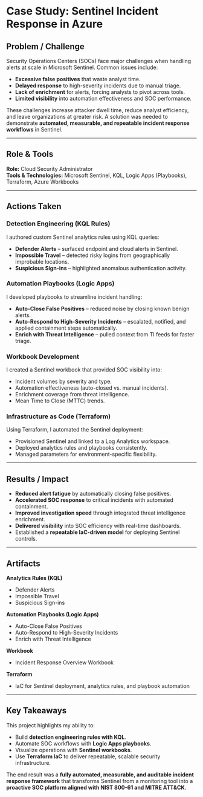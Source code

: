 # Case Study: Sentinel Incident Response in Azure

## Problem / Challenge

Security Operations Centers (SOCs) face major challenges when handling alerts at scale in Microsoft Sentinel. Common issues include:

* **Excessive false positives** that waste analyst time.
* **Delayed response** to high-severity incidents due to manual triage.
* **Lack of enrichment** for alerts, forcing analysts to pivot across tools.
* **Limited visibility** into automation effectiveness and SOC performance.

These challenges increase attacker dwell time, reduce analyst efficiency, and leave organizations at greater risk. A solution was needed to demonstrate **automated, measurable, and repeatable incident response workflows** in Sentinel.

---

## Role & Tools

**Role:** Cloud Security Administrator  
**Tools & Technologies:** Microsoft Sentinel, KQL, Logic Apps (Playbooks), Terraform, Azure Workbooks

---

## Actions Taken

### Detection Engineering (KQL Rules)

I authored custom Sentinel analytics rules using KQL queries:

* **Defender Alerts** – surfaced endpoint and cloud alerts in Sentinel.
* **Impossible Travel** – detected risky logins from geographically improbable locations.
* **Suspicious Sign-ins** – highlighted anomalous authentication activity.

### Automation Playbooks (Logic Apps)

I developed playbooks to streamline incident handling:

* **Auto-Close False Positives** – reduced noise by closing known benign alerts.
* **Auto-Respond to High-Severity Incidents** – escalated, notified, and applied containment steps automatically.
* **Enrich with Threat Intelligence** – pulled context from TI feeds for faster triage.

### Workbook Development

I created a Sentinel workbook that provided SOC visibility into:

* Incident volumes by severity and type.
* Automation effectiveness (auto-closed vs. manual incidents).
* Enrichment coverage from threat intelligence.
* Mean Time to Close (MTTC) trends.

### Infrastructure as Code (Terraform)

Using Terraform, I automated the Sentinel deployment:

* Provisioned Sentinel and linked to a Log Analytics workspace.
* Deployed analytics rules and playbooks consistently.
* Managed parameters for environment-specific flexibility.

---

## Results / Impact

* **Reduced alert fatigue** by automatically closing false positives.
* **Accelerated SOC response** to critical incidents with automated containment.
* **Improved investigation speed** through integrated threat intelligence enrichment.
* **Delivered visibility** into SOC efficiency with real-time dashboards.
* Established a **repeatable IaC-driven model** for deploying Sentinel controls.

---

## Artifacts

**Analytics Rules (KQL)**

* Defender Alerts
* Impossible Travel
* Suspicious Sign-ins

**Automation Playbooks (Logic Apps)**

* Auto-Close False Positives
* Auto-Respond to High-Severity Incidents
* Enrich with Threat Intelligence

**Workbook**

* Incident Response Overview Workbook

**Terraform**

* IaC for Sentinel deployment, analytics rules, and playbook automation

---

## Key Takeaways

This project highlights my ability to:

* Build **detection engineering rules with KQL**.
* Automate SOC workflows with **Logic Apps playbooks**.
* Visualize operations with **Sentinel workbooks**.
* Use **Terraform IaC** to deliver repeatable, scalable security infrastructure.

The end result was a **fully automated, measurable, and auditable incident response framework** that transforms Sentinel from a monitoring tool into a **proactive SOC platform aligned with NIST 800-61 and MITRE ATT\&CK**.
